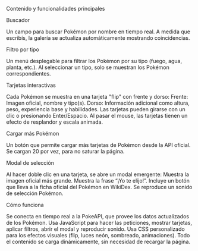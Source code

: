 Contenido y funcionalidades principales

Buscador

Un campo para buscar Pokémon por nombre en tiempo real.
A medida que escribís, la galería se actualiza automáticamente mostrando coincidencias.

Filtro por tipo

Un menú desplegable para filtrar los Pokémon por su tipo (fuego, agua, planta, etc.).
Al seleccionar un tipo, solo se muestran los Pokémon correspondientes.

Tarjetas interactivas

Cada Pokémon se muestra en una tarjeta "flip" con frente y dorso:
Frente: Imagen oficial, nombre y tipo(s).
Dorso: Información adicional como altura, peso, experiencia base y habilidades.
Las tarjetas pueden girarse con un clic o presionando Enter/Espacio.
Al pasar el mouse, las tarjetas tienen un efecto de resplandor y escala animada.

Cargar más Pokémon

Un botón que permite cargar más tarjetas de Pokémon desde la API oficial.
Se cargan 20 por vez, para no saturar la página.

Modal de selección

Al hacer doble clic en una tarjeta, se abre un modal emergente:
Muestra la imagen oficial más grande.
Muestra la frase “¡Yo te elijo!”.
Incluye un botón que lleva a la ficha oficial del Pokémon en WikiDex.
Se reproduce un sonido de selección Pokémon.

Cómo funciona

Se conecta en tiempo real a la PokeAPI, que provee los datos actualizados de los Pokémon.
Usa JavaScript para hacer las peticiones, mostrar tarjetas, aplicar filtros, abrir el modal y reproducir sonido.
Usa CSS personalizado para los efectos visuales (flip, luces neón, sombreado, animaciones).
Todo el contenido se carga dinámicamente, sin necesidad de recargar la página.
